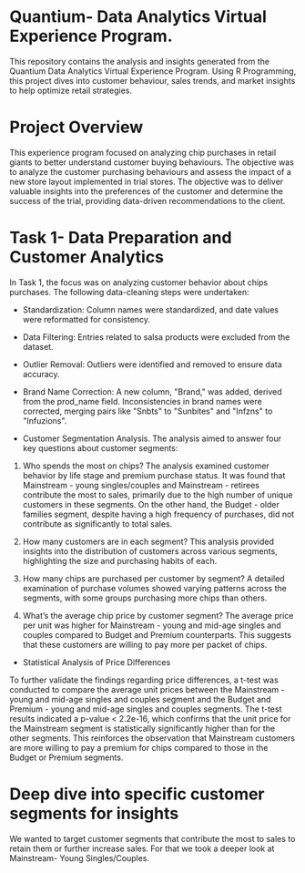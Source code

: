 # Quantium- Data Analytics Virtual Experience Program.
This repository contains the analysis and insights generated from the Quantium Data Analytics Virtual Experience Program. Using R Programming, this project dives into customer behaviour, sales trends, and market insights to help optimize retail strategies. 

# Project Overview
This experience program focused on analyzing chip purchases in retail giants to better understand customer buying behaviours. The objective was to analyze the customer purchasing behaviours and assess the impact of a new store layout implemented in trial stores. The objective was to deliver valuable insights into the preferences of the customer and determine the success of the trial, providing data-driven recommendations to the client.

# Task 1- Data Preparation and Customer Analytics
In Task 1, the focus was on analyzing customer behavior about chips purchases. The following data-cleaning steps were undertaken:
* Standardization: Column names were standardized, and date values were reformatted for consistency.
* Data Filtering: Entries related to salsa products were excluded from the dataset.
* Outlier Removal: Outliers were identified and removed to ensure data accuracy.
* Brand Name Correction: A new column, "Brand," was added, derived from the prod_name field. Inconsistencies in brand names were corrected, merging pairs like "Snbts" to "Sunbites" and "Infzns" to "Infuzions".
  
* Customer Segmentation Analysis.
The analysis aimed to answer four key questions about customer segments:

1. Who spends the most on chips?
The analysis examined customer behavior by life stage and premium purchase status. It was found that Mainstream - young singles/couples and Mainstream - retirees contribute the most to sales, primarily due to the high number of unique customers in these segments. On the other hand, the Budget - older families segment, despite having a high frequency of purchases, did not contribute as significantly to total sales.

2. How many customers are in each segment?
This analysis provided insights into the distribution of customers across various segments, highlighting the size and purchasing habits of each.

3. How many chips are purchased per customer by segment?
A detailed examination of purchase volumes showed varying patterns across the segments, with some groups purchasing more chips than others.

4. What’s the average chip price by customer segment?
The average price per unit was higher for Mainstream - young and mid-age singles and couples compared to Budget and Premium counterparts. This suggests that these customers are willing to pay more per packet of chips.

* Statistical Analysis of Price Differences

To further validate the findings regarding price differences, a t-test was conducted to compare the average unit prices between the Mainstream - young and mid-age singles and couples segment and the Budget and Premium - young and mid-age singles and couples segments. The t-test results indicated a p-value < 2.2e-16, which confirms that the unit price for the Mainstream segment is statistically significantly higher than for the other segments. This reinforces the observation that Mainstream customers are more willing to pay a premium for chips compared to those in the Budget or Premium segments.

# Deep dive into specific customer segments for insights 
We wanted to target customer segments that contribute the most to sales to retain them or further increase sales. For that we took a deeper look at Mainstream- Young Singles/Couples. 

